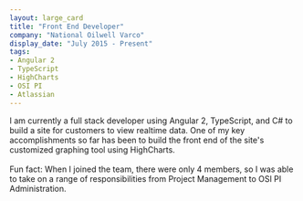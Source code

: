 ```yaml
---
layout: large_card
title: "Front End Developer"
company: "National Oilwell Varco"
display_date: "July 2015 - Present"
tags: 
- Angular 2
- TypeScript
- HighCharts
- OSI PI
- Atlassian
---
```


I am currently a full stack developer using Angular 2, TypeScript, and C# to build a site for customers to view realtime data. 
One of my key accomplishments so far has been to build the front end of the site's customized graphing tool using HighCharts.<br>
<br>
Fun fact: When I joined the team, there were only 4 members, 
so I was able to take on a range of responsibilities from Project Management to OSI PI Administration.
                              	